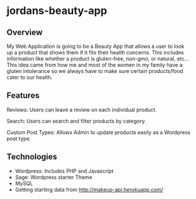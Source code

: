 # jordans-beauty-app

## Overview
My Web Application is going to be a Beauty App that allows a user to look up a product that shows them if it fits their health concerns. This includes information like whether a product is gluten-free, non-gmo, or natural, etc... This idea came from how me and most of the women in my family have a gluten intolerance so we always have to make sure certain products/food cater to our health.

## Features
Reviews: Users can leave a review on each individual product.

Search: Users can search and filter products by category.

Custom Post Types: Allows Admin to update products easily as a Wordpress post type.

## Technologies
- Wordpress: Includes PHP and Javascript
- Sage: Wordpress starter Theme
- MySQL
- Getting starting data from http://makeup-api.herokuapp.com/
